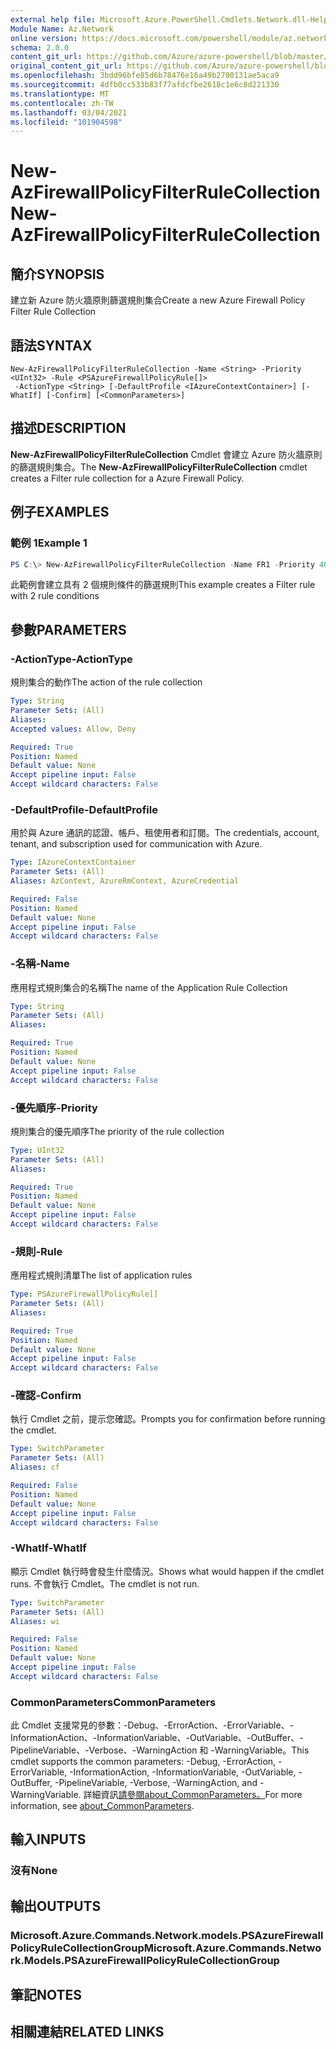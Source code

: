 ```yaml
---
external help file: Microsoft.Azure.PowerShell.Cmdlets.Network.dll-Help.xml
Module Name: Az.Network
online version: https://docs.microsoft.com/powershell/module/az.network/new-azfirewallpolicyfilterrulecollection
schema: 2.0.0
content_git_url: https://github.com/Azure/azure-powershell/blob/master/src/Network/Network/help/New-AzFirewallPolicyFilterRuleCollection.md
original_content_git_url: https://github.com/Azure/azure-powershell/blob/master/src/Network/Network/help/New-AzFirewallPolicyFilterRuleCollection.md
ms.openlocfilehash: 3bdd96bfe85d6b78476e16a49b2700131ae5aca9
ms.sourcegitcommit: 4dfb0cc533b83f77afdcfbe2618c1e6c8d221330
ms.translationtype: MT
ms.contentlocale: zh-TW
ms.lasthandoff: 03/04/2021
ms.locfileid: "101904598"
---
```

# <span data-ttu-id="9f8ed-101">New-AzFirewallPolicyFilterRuleCollection</span><span class="sxs-lookup"><span data-stu-id="9f8ed-101">New-AzFirewallPolicyFilterRuleCollection</span></span>

## <span data-ttu-id="9f8ed-102">簡介</span><span class="sxs-lookup"><span data-stu-id="9f8ed-102">SYNOPSIS</span></span>
<span data-ttu-id="9f8ed-103">建立新 Azure 防火牆原則篩選規則集合</span><span class="sxs-lookup"><span data-stu-id="9f8ed-103">Create a new Azure Firewall Policy Filter Rule Collection</span></span>

## <span data-ttu-id="9f8ed-104">語法</span><span class="sxs-lookup"><span data-stu-id="9f8ed-104">SYNTAX</span></span>

```
New-AzFirewallPolicyFilterRuleCollection -Name <String> -Priority <UInt32> -Rule <PSAzureFirewallPolicyRule[]>
 -ActionType <String> [-DefaultProfile <IAzureContextContainer>] [-WhatIf] [-Confirm] [<CommonParameters>]
```

## <span data-ttu-id="9f8ed-105">描述</span><span class="sxs-lookup"><span data-stu-id="9f8ed-105">DESCRIPTION</span></span>
<span data-ttu-id="9f8ed-106">**New-AzFirewallPolicyFilterRuleCollection** Cmdlet 會建立 Azure 防火牆原則的篩選規則集合。</span><span class="sxs-lookup"><span data-stu-id="9f8ed-106">The **New-AzFirewallPolicyFilterRuleCollection** cmdlet creates a Filter rule collection for a Azure Firewall Policy.</span></span>

## <span data-ttu-id="9f8ed-107">例子</span><span class="sxs-lookup"><span data-stu-id="9f8ed-107">EXAMPLES</span></span>

### <span data-ttu-id="9f8ed-108">範例 1</span><span class="sxs-lookup"><span data-stu-id="9f8ed-108">Example 1</span></span>
```powershell
PS C:\> New-AzFirewallPolicyFilterRuleCollection -Name FR1 -Priority 400 -Rule $appRule1 ,$appRule2 -ActionType "Allow"
```

<span data-ttu-id="9f8ed-109">此範例會建立具有 2 個規則條件的篩選規則</span><span class="sxs-lookup"><span data-stu-id="9f8ed-109">This example creates a Filter rule with 2 rule conditions</span></span>

## <span data-ttu-id="9f8ed-110">參數</span><span class="sxs-lookup"><span data-stu-id="9f8ed-110">PARAMETERS</span></span>

### <span data-ttu-id="9f8ed-111">-ActionType</span><span class="sxs-lookup"><span data-stu-id="9f8ed-111">-ActionType</span></span>
<span data-ttu-id="9f8ed-112">規則集合的動作</span><span class="sxs-lookup"><span data-stu-id="9f8ed-112">The action of the rule collection</span></span>

```yaml
Type: String
Parameter Sets: (All)
Aliases:
Accepted values: Allow, Deny

Required: True
Position: Named
Default value: None
Accept pipeline input: False
Accept wildcard characters: False
```

### <span data-ttu-id="9f8ed-113">-DefaultProfile</span><span class="sxs-lookup"><span data-stu-id="9f8ed-113">-DefaultProfile</span></span>
<span data-ttu-id="9f8ed-114">用於與 Azure 通訊的認證、帳戶、租使用者和訂閱。</span><span class="sxs-lookup"><span data-stu-id="9f8ed-114">The credentials, account, tenant, and subscription used for communication with Azure.</span></span>

```yaml
Type: IAzureContextContainer
Parameter Sets: (All)
Aliases: AzContext, AzureRmContext, AzureCredential

Required: False
Position: Named
Default value: None
Accept pipeline input: False
Accept wildcard characters: False
```

### <span data-ttu-id="9f8ed-115">-名稱</span><span class="sxs-lookup"><span data-stu-id="9f8ed-115">-Name</span></span>
<span data-ttu-id="9f8ed-116">應用程式規則集合的名稱</span><span class="sxs-lookup"><span data-stu-id="9f8ed-116">The name of the Application Rule Collection</span></span>

```yaml
Type: String
Parameter Sets: (All)
Aliases:

Required: True
Position: Named
Default value: None
Accept pipeline input: False
Accept wildcard characters: False
```

### <span data-ttu-id="9f8ed-117">-優先順序</span><span class="sxs-lookup"><span data-stu-id="9f8ed-117">-Priority</span></span>
<span data-ttu-id="9f8ed-118">規則集合的優先順序</span><span class="sxs-lookup"><span data-stu-id="9f8ed-118">The priority of the rule collection</span></span>

```yaml
Type: UInt32
Parameter Sets: (All)
Aliases:

Required: True
Position: Named
Default value: None
Accept pipeline input: False
Accept wildcard characters: False
```

### <span data-ttu-id="9f8ed-119">-規則</span><span class="sxs-lookup"><span data-stu-id="9f8ed-119">-Rule</span></span>
<span data-ttu-id="9f8ed-120">應用程式規則清單</span><span class="sxs-lookup"><span data-stu-id="9f8ed-120">The list of application rules</span></span>

```yaml
Type: PSAzureFirewallPolicyRule[]
Parameter Sets: (All)
Aliases:

Required: True
Position: Named
Default value: None
Accept pipeline input: False
Accept wildcard characters: False
```

### <span data-ttu-id="9f8ed-121">-確認</span><span class="sxs-lookup"><span data-stu-id="9f8ed-121">-Confirm</span></span>
<span data-ttu-id="9f8ed-122">執行 Cmdlet 之前，提示您確認。</span><span class="sxs-lookup"><span data-stu-id="9f8ed-122">Prompts you for confirmation before running the cmdlet.</span></span>

```yaml
Type: SwitchParameter
Parameter Sets: (All)
Aliases: cf

Required: False
Position: Named
Default value: None
Accept pipeline input: False
Accept wildcard characters: False
```

### <span data-ttu-id="9f8ed-123">-WhatIf</span><span class="sxs-lookup"><span data-stu-id="9f8ed-123">-WhatIf</span></span>
<span data-ttu-id="9f8ed-124">顯示 Cmdlet 執行時會發生什麼情況。</span><span class="sxs-lookup"><span data-stu-id="9f8ed-124">Shows what would happen if the cmdlet runs.</span></span>
<span data-ttu-id="9f8ed-125">不會執行 Cmdlet。</span><span class="sxs-lookup"><span data-stu-id="9f8ed-125">The cmdlet is not run.</span></span>

```yaml
Type: SwitchParameter
Parameter Sets: (All)
Aliases: wi

Required: False
Position: Named
Default value: None
Accept pipeline input: False
Accept wildcard characters: False
```

### <span data-ttu-id="9f8ed-126">CommonParameters</span><span class="sxs-lookup"><span data-stu-id="9f8ed-126">CommonParameters</span></span>
<span data-ttu-id="9f8ed-127">此 Cmdlet 支援常見的參數：-Debug、-ErrorAction、-ErrorVariable、-InformationAction、-InformationVariable、-OutVariable、-OutBuffer、-PipelineVariable、-Verbose、-WarningAction 和 -WarningVariable。</span><span class="sxs-lookup"><span data-stu-id="9f8ed-127">This cmdlet supports the common parameters: -Debug, -ErrorAction, -ErrorVariable, -InformationAction, -InformationVariable, -OutVariable, -OutBuffer, -PipelineVariable, -Verbose, -WarningAction, and -WarningVariable.</span></span> <span data-ttu-id="9f8ed-128">詳細資訊[請參閱about_CommonParameters。](http://go.microsoft.com/fwlink/?LinkID=113216)</span><span class="sxs-lookup"><span data-stu-id="9f8ed-128">For more information, see [about_CommonParameters](http://go.microsoft.com/fwlink/?LinkID=113216).</span></span>

## <span data-ttu-id="9f8ed-129">輸入</span><span class="sxs-lookup"><span data-stu-id="9f8ed-129">INPUTS</span></span>

### <span data-ttu-id="9f8ed-130">沒有</span><span class="sxs-lookup"><span data-stu-id="9f8ed-130">None</span></span>

## <span data-ttu-id="9f8ed-131">輸出</span><span class="sxs-lookup"><span data-stu-id="9f8ed-131">OUTPUTS</span></span>

### <span data-ttu-id="9f8ed-132">Microsoft.Azure.Commands.Network.models.PSAzureFirewallPolicyRuleCollectionGroup</span><span class="sxs-lookup"><span data-stu-id="9f8ed-132">Microsoft.Azure.Commands.Network.Models.PSAzureFirewallPolicyRuleCollectionGroup</span></span>

## <span data-ttu-id="9f8ed-133">筆記</span><span class="sxs-lookup"><span data-stu-id="9f8ed-133">NOTES</span></span>

## <span data-ttu-id="9f8ed-134">相關連結</span><span class="sxs-lookup"><span data-stu-id="9f8ed-134">RELATED LINKS</span></span>
